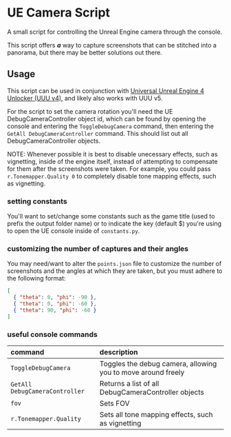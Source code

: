 # UE Camera Script

A small script for controlling the Unreal Engine camera through the console.

This script offers **_a_** way to capture screenshots that can be stitched into a panorama, but there may be better solutions out there.

## Usage

This script can be used in conjunction with [Universal Unreal Engine 4 Unlocker (UUU v4)](https://opm.fransbouma.com/uuuv4.htm), and likely also works with UUU v5.

For the script to set the camera rotation you'll need the UE DebugCameraController object id, which can be found by opening the console and entering the `ToggleDebugCamera` command, then entering the `GetAll DebugCameraController` command.
This should list out all DebugCameraController objects.

NOTE: Whenever possible it is best to disable unecessary effects, such as vignetting, inside of the engine itself, instead of attempting to compensate for them after the screenshots were taken.
For example, you could pass `r.Tonemapper.Quality 0` to completely disable tone mapping effects, such as vignetting.

### setting constants

You'll want to set/change some constants such as the game title (used to prefix the output folder name) or to indicate the key (default $) you're using to open the UE console inside of `constants.py`.

### customizing the number of captures and their angles

You may need/want to alter the `points.json` file to customize the number of screenshots and the angles at which they are taken,
but you must adhere to the following format:

```json
[
  { "theta": 0, "phi": -90 },
  { "theta": 0, "phi": -60 },
  { "theta": 90, "phi": -60 }
]
```

### useful console commands

| command | description |
| :- | :- |
| `ToggleDebugCamera`| Toggles the debug camera, allowing you to move around freely |
| `GetAll DebugCameraController`| Returns a list of all DebugCameraController objects |
| `fov`| Sets FOV |
| `r.Tonemapper.Quality`| Sets all tone mapping effects, such as vignetting |

